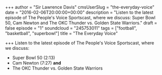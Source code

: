 +++
author = "Sir Lawrence Davis"
cmsUserSlug = "the-everyday-voice"
date = "2016-02-06T20:00:00+00:00"
description = "Listen to the latest episode of The People's Voice Sportscast, where we discuss: Super Bowl 50, Cam Newton and The OKC Thunder vs. Golden State Warriors."
draft = false
episode = "1"
soundcloud = "245753011"
tags = ["football", "basketball", "superbowl"]
title = "The Everyday Voice"

+++
Listen to the latest episode of The People's Voice Sportscast, where we discuss: 

* Super Bowl 50 (2:13)
* Cam Newton (7:27) **and** 
* The OKC Thunder vs. Golden State Warriors